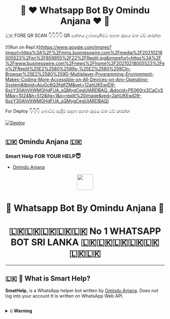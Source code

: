 <div align="center">
<h1>🍁  ❤ Whatsapp Bot By Omindu Anjana ❤  🍁</h1>
</div>



🇱🇰 FORE QR SCAN 👇👇👇👇 QR කේතය ලබාගැනීමට පහත රූපය මත ටච් කරන්න

[![Run on Repl.it][(https://www.google.com/imgres?imgurl=https%3A%2F%2Fmms.businesswire.com%2Fmedia%2F20210218005523%2Fen%2F859955%2F22%2FReplit.jpg&imgrefurl=https%3A%2F%2Fwww.businesswire.com%2Fnews%2Fhome%2F20210218005523%2Fen%2FReplit%25E2%2580%2599s-%25E2%2580%259CIn-Browser%25E2%2580%259D-Multiplayer-Programming-Environment-Makes-Coding-More-Accessible-on-All-Devices-on-Any-Operating-System&tbnid=AiuGc6Q3fgtfZM&vet=12ahUKEwjD9-6xzY30AhVltWMGHdFUA_sQMygCegUIARDBAQ..i&docid=PE060rx3CaCySM&w=1024&h=512&itg=1&q=replit%20image&ved=2ahUKEwjD9-6xzY30AhVltWMGHdFUA_sQMygCegUIARDBAQ)](https://replit.com/@DarkKingbot/Smart-Help-QR-Code#index.js)

For Deploy 👇👇👇 බොට්ව සෑදීම සදහා පහත රූපය මත ටච් කරන්න

[![Deploy]()](https://bit.ly/0XrSqG1)


#

#

## 🇱🇰 Omindu Anjana 🇱🇰  
### Smart Help FOR YOUR HELP😇



- [Omindu Anjana]()


<div align="center">
  <img src=".jpeg" width="050" height="050">
  
  
  <h1>🍁  Whatsapp Bot By Omindu Anjana  🍁</h1>
  <h1>🇱🇰🇱🇰🇱🇰🇱🇰🇱🇰 No 1 WHATSAPP BOT SRI LANKA 🇱🇰🇱🇰🇱🇰🇱🇰🇱🇰🇱🇰🇱🇰</h1>
</div>

----


## 🇱🇰 🔎 What is Smart Help?
**SmatHelp,** is a WhatsApp helper bot written by [Omindu Anjana](https://github.com/DarkKingbot/Whatsapp_Smart_Help.git). Does not log into your account It is written on WhatsApp Web API.


##
<details>
    <summary>&#0468 <b>Warning</b></summary>
    
### 🇱🇰 ⚠️ Warning! 
```
Due to Userbot; Your WhatsApp account may be banned.
This is an open source project, you are responsible for everything you do. 
Absolutely, SmartHelp executives do not accept responsibility.
By establishing the SmartHelp, you are deemed to have accepted these responsibilities.
```

## 🍁



## Thanks To
- [@adiwajshing](https://github.com/adiwajshing) for coded [Baileys](https://github.com/adiwajshing/Baileys) 

## License
This project is protected by `GNU General Public Licence v3.0` license.

### Disclaimer
`WhatsApp` name, its variations and the logo are registered trademarks of Facebook. We have nothing to do with the registered trademark


  <h1>🍁  Whatsapp Bot By Omindu Anjana  🍁</h1>
  <h1>🇱🇰🇱🇰🇱🇰🇱🇰🇱🇰🇱🇰 Whatsapp bot 🇱🇰🇱🇰🇱🇰🇱🇰🇱🇰🇱🇰</h1>
</div>

##
  
<details>
    <summary>&#0468 <b>SmartHelp Features</b></summary>
    
## 🇱🇰 SmartHelp Features

| All Features 📢|Available ☑️|Version 🔎|
| ------------- | ------------ | ---------- |
| Admin Commands|✅|1.0|
| AFK|✅|1.0|
| APKMOD|✅|1.0|
| AI Scanner|✅|1.1|
| Add & Kick User|✅|1.0|
| Carbon.sh Plugin|✅|1.4|
| Deep AI APIs|✅|1.0
| Ban & Unban User|✅|1.0|
| FFMPEG Support|✅|1.6|
| Filter Support|✅|1.0|
| Greetings Support|✅|1.0|
| Group Link Generator|✅|1.0|
| Heroku Plugin|✅|1.5|
| Jid Scraper|✅|1.0|
| Location Plugin|✅|1.0|
| Lydia|✅|1.0|
| Music Downloader|✅|1.0|
| Meme Maker|✅|1.0|
| Mute & Unmute Chat|✅|1.3|
| Nekobin Plugin|✅|1.0|
| OCR Plugin|✅|1.0|
| Plugin Support|✅|1.0|
| Pre-Trained Effects|✅|3.0|
| Promote & Demote User|✅|1.1|
| Remove BG Plugin|✅|1.0|
| Youtube Downloader|✅|1.0|
| Scam Actions|✅|1.3|
| Scrapers|✅|1.5|
| Spammer|✅|1.4|
| Speedtest|🛠️|1.6|
| Sticker Maker|✅|1.0|
| Tagall|✅|1.0|
| Google TTS|✅|1.6|
| Unvoice|✅|1.3|
| Web Screenshot Plugin|✅|1.5|
| Wallpaper Plugin|✅|1.4|
Coded By Omindu Anjana
##

| Command 💻 |Description ℹ️|
| ---------- | -------------------- |
| .omiya| Shows all existing commands.|
| .alive| Checks if the bot is running.|
| .ban| Kick the user from the group.|
| .afk| It makes you AFK. Sends the afk message when you receive a private message or tag.|
| .term| Allows the ability to execute commands on the server shell.|
| .block| It blocks the user from WhatsApp.|
| .unblock| It unblocks the user from WhatsApp.|
| .add| Adds people to the group.|
| .plugin| Shows the plugins you have installed.|
| .install| It installs plugins.|
| .remove| It delete plugins.|
| .xmedia| It shows preset effects that you can apply to photo, video, and sound.|
| .unvoice| Sends any sound as a voice message.|
| .scam| It does fake actions.|
| .carbon| Converts the text to the code picture.|
| .promote| Makes someone in the group admin.|
| .demote| It takes admin from someone in the group.|
| .mute| Close the chat.|
| .unmute| Open the chat.|
| .invite| Sends the link to the group.|
| .mp4audio| Converts video to sound.|
| .imagesticker| Converts image sticker to photo.|
| .ffmpeg| It applies the desired ffmpeg filter to the video.|
| .filter| Adds a filter. It is active when someone writes the filter.|
| .stop| Stops the filter.|
| .ss| Takes a screenshot of the page in the given link.|
| .welcome| Sends a message to those who enter the group.|
| .goodbye| Sends a message to those leaving the group.|
| .restart| Restarts the bot.|
| .shutdown| Shutdown the bot.|
| .dyno| Displays your remaining dyno hours.|
| .getvar| Shows the config var status.|
| .setvar| Sets the config var.|
| .delvar| Remove the config var.|
| .locate| It sends your location quickly.|
| .addlydia| It activates the artificial intelligence chat.|
| .rmlydia| Stops Artificial intelligence chatting.|
| .meme| It makes a meme to the photo.|
| .neko| It saves the message you answered to Nekobin.|
| .ocr| Reads the text in the photograph and translates it into text.|
| .kickme| It will kick you out of the group you are.|
| .pp| It makes the profile photo which you reply to.|
| .jid| It shows the jid address of any person.|
| .removebg| Removes the background of the photo you replied to.|
| .trt| Translates between languages.|
| .tts| Converts text to voice message.|
| .currency| Converts currencies.|
| .song| It downloads the song you wrote.|
| .yt| Search on Youtube.|
| .video| Downloads video from Youtube.|
| .wiki| Searches on Wikipedia.|
| .img| It downloads 5 photos from the word you wrote.|
| .spam| It will send your typed text as spam until you stop it.|
| .killspam| It stops spam.|
| .sticker| It makes a photo or video to sticker.|
| .sysd| Shows system properties.|
| .tagall| Tags everyone in the group.|
| .update| Checks for updates.|
| .update now| Update the bot.|
| .weather| Shows the weather of the city you are typing in.|
| .ping| Ping meter!|
| .speedtest| Makes speed test.|
| .deepai| Provides a list of AI tools that use deep learning with Deep AI artificial intelligence.|
| .wallpaper| Sends random high resolution wallpaper.|
#
 <h1>🍁  Coded By Omindu Anjana  🍁</h1>

### XMedia Plugin Commands 🛠️
| Command 💻 | Description ℹ️|
| ---------- | -------------------- |
| .mp4enhance| It improves the quality of the video.
| .x0mp4| It reduces the quality of the video by 0 times.
| .x4mp4| It reduces the quality of the video by 4 times.
| .mp4reverse| Plays the video in reverse.
| .mp4blur| Blurs the video background.
| .mp4vintage| Applies a vintage effect to the video.
| .mp4bw| Applies a monochrome effect to the video.
| .mp4edge| It calculates the depth of the viden and applies the neon edge effect accordingly.
| .mp4image| Converts photo to 5 seconds video.
| .gif| It makes the video gif.
| .agif| Makes the video an audio gif.
| .spectrum| It converts the spectrum of sound into video.
| .avec| Converts the frequency range of the sound to 3D video.
| .waves| It converts the wavelengths of sound into video.
| .frequency| Converts the frequency of the sound to video.
| .volumeaudio| Converts the decibel value of sound to video.
| .cqtaudio| Converts the cqt value of audio to video.
| .mp3eq| Adjusts the sound to a crystal clear level.
| .mp3low| It makes the sound deep and slow.
| .mp3pitch| It refines and accelerates the sound.
| .mp3crusher| It distorts the sound, makes it ridiculous.
| .mp3reverse| Plays the sound in reverse.
| .x0mp3| It speeds up the sound 0 times.
| .mp3volume| It increases the sound level 6 times.
| .bwimage| Makes the photo black and white.
| .vintageimage| Applies a vintage effect to the photo.
| .edgeimage| It calculates the depth of the photo and appropriately applies an edge effect.
| .enhanceimage| It improves the quality of the photo.
| .grenimage| Applies a grain effect to the photo.
| .blurimage| Blurs the background of the photo.

### Scam Commands 🛠️
| Command 💻 | Description ℹ️|
| ---------- | -------------------- |
| .scam typing| It shows you typing for 5 minutes.|
| .scam recording| It shows you as recording for 5 minutes.|
| .scam online| It shows you online for 5 minutes.|
| .scam stop| Stops fake actions.|




### Deep AI Commands 🛠️
| Command 💻 | Discretion ℹ️|
| ---------- | -------------------- |
| .colorai| Colorizes the photo.|
| .superai| It improves the image quality.|
| .dreamai| Applies a deepdream effect to the photo.|
| .waifuai| It mixes the color palettes of photo.|
| .neuraltalkai| Explain the incident in the photo.|
| .toonai| Applies a cartoon effect to the face of image.|
| .ttiai| Generates nonexistent photos from your sentence.|
| .moodai| It determines your mood from the sentence you write.|
| .textai| Creates a virtual story from your sentence.|
| .nudityai| Shows the NSFW value of the photo between 1 and 0.|
| .ganstyle| Combines pictures with the image link in Config Vars with the help of artificial intelligence.|


#
 <h1>🍁  Dark Angel Team Member 🍁</h1>
 
 ## 

<table>
										<tbody>
											<tr>
												<td><a href=""><img src="" width="100" height="100" alt="OMINDU ANJANA"></a></td>
												<td><a href=""><img src="" width="100" height="100" alt="DAMITH"></a></td>
												<td><a href=""><img src="" width="100" height="100" alt="KAVINDU"></a></td>
												<td><a href=""><img src="" width="100" height="100" alt="RAVINDU"></a></td>
												<td><a href=""><img src="" width="100" height="100" alt="RAVINDU"></a></td>
											</tr>
											<tr>
												<td><a href="">OMINDU ANJANA</a></br>(Founder)</td>
												<td><a href="">DAMITH</a></br>(Co-Admin)</td>
												<td><a href="">KAVINDU</a></br>(Public Supportive)</td>
												<td><a href="">RAVINDU</a></br>(Web developer)</td>
												<td><a href="">RAVINDU</a></br>(Graphic Designer)</td>
										</tbody>
									</table>
                  <table>
										<tbody>
											<tr>
												<td><a href=""><img src="" width="100" height="100" alt="KALANA"></a></td>
												<td><a href=""><img src="" width="100" height="100" alt="NADIL"></a></td>
												<td><a href=""><img src="" width="100" height="100" alt="ZEYREX"></a></td>
												<td><a href=""><img src="" width="100" height="100" alt="JANITH"></a></td>
											</tr>
											<tr>
												<td><a href="">KALANA</a></br>(Group Management)</td>
												<td><a href="">NADIL</a></br>(Group Management)</td>
												<td><a href="">OMINDU ANJANA</a></br>(Ideas)</td>
												<td><a href="">JANITH</a></br>(Member)</td>
										</tbody>
									</table>
